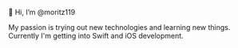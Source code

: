 👋 Hi, I’m @moritz119

My passion is trying out new technologies and learning new things. Currently I'm getting into Swift and iOS development.

<!---
moritz119/moritz119 is a ✨ special ✨ repository because its `README.md` (this file) appears on your GitHub profile.
You can click the Preview link to take a look at your changes.
--->
